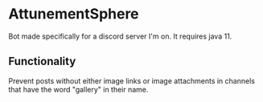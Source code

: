 # AttunementSphere
Bot made specifically for a discord server I'm on. It requires java 11.

## Functionality
Prevent posts without either image links or image attachments in channels that have the word "gallery" in their name.
